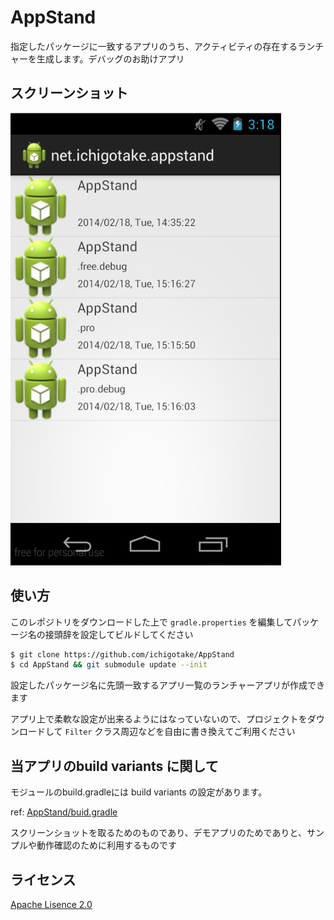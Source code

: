 # AppStand

指定したパッケージに一致するアプリのうち、アクティビティの存在するランチャーを生成します。デバッグのお助けアプリ

## スクリーンショット

![screen shot](doc/screenshot.png)

## 使い方

このレポジトリをダウンロードした上で `gradle.properties` を編集してパッケージ名の接頭辞を設定してビルドしてください

``` sh
$ git clone https://github.com/ichigotake/AppStand
$ cd AppStand && git submodule update --init
```

設定したパッケージ名に先頭一致するアプリ一覧のランチャーアプリが作成できます

アプリ上で柔軟な設定が出来るようにはなっていないので、プロジェクトをダウンロードして `Filter` クラス周辺などを自由に書き換えてご利用ください

## 当アプリのbuild variants に関して

モジュールのbuild.gradleには build variants の設定があります。

ref: [AppStand/buid.gradle](AppStand/build.gradle)

スクリーンショットを取るためのものであり、デモアプリのためでありと、サンプルや動作確認のために利用するものです

## ライセンス

[Apache Lisence 2.0](http://www.apache.org/licenses/LICENSE-2.0)

